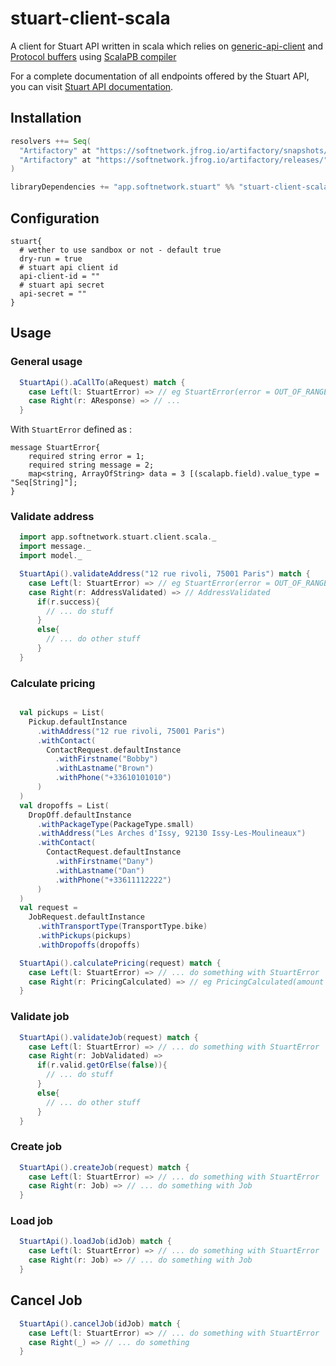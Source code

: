 # stuart-client-scala

A client for Stuart API written in scala which relies on [generic-api-client](https://github.com/fupelaqu/generic-client-api) and [Protocol buffers](https://developers.google.com/protocol-buffers/) using [ScalaPB compiler](https://scalapb.github.io/)

For a complete documentation of all endpoints offered by the Stuart API, you can visit [Stuart API documentation](https://stuart.api-docs.io).

## Installation

```scala
resolvers ++= Seq(
  "Artifactory" at "https://softnetwork.jfrog.io/artifactory/snapshots/",
  "Artifactory" at "https://softnetwork.jfrog.io/artifactory/releases/"
)

libraryDependencies += "app.softnetwork.stuart" %% "stuart-client-scala" % "0.1-SNAPSHOT"
```

## Configuration

```
stuart{
  # wether to use sandbox or not - default true
  dry-run = true
  # stuart api client id
  api-client-id = ""
  # stuart api secret
  api-secret = ""
}
```

## Usage

### General usage

```scala
  StuartApi().aCallTo(aRequest) match {
    case Left(l: StuartError) => // eg StuartError(error = OUT_OF_RANGE, message = This location is out of range, data = Map())
    case Right(r: AResponse) => // ...
  }
```

With `StuartError` defined as :

```
message StuartError{
    required string error = 1;
    required string message = 2;
    map<string, ArrayOfString> data = 3 [(scalapb.field).value_type = "Seq[String]"];
}
```

### Validate address

```scala
  import app.softnetwork.stuart.client.scala._
  import message._
  import model._

  StuartApi().validateAddress("12 rue rivoli, 75001 Paris") match {
    case Left(l: StuartError) => // eg StuartError(error = OUT_OF_RANGE, message = This location is out of range, data = Map())
    case Right(r: AddressValidated) => // AddressValidated
      if(r.success){
        // ... do stuff
      }
      else{
        // ... do other stuff
      }
  }
```

### Calculate pricing

```scala

  val pickups = List(
    Pickup.defaultInstance
      .withAddress("12 rue rivoli, 75001 Paris")
      .withContact(
        ContactRequest.defaultInstance
          .withFirstname("Bobby")
          .withLastname("Brown")
          .withPhone("+33610101010")
      )
  )
  val dropoffs = List(
    DropOff.defaultInstance
      .withPackageType(PackageType.small)
      .withAddress("Les Arches d'Issy, 92130 Issy-Les-Moulineaux")
      .withContact(
        ContactRequest.defaultInstance
          .withFirstname("Dany")
          .withLastname("Dan")
          .withPhone("+33611112222")
      )
  )
  val request =
    JobRequest.defaultInstance
      .withTransportType(TransportType.bike)
      .withPickups(pickups)
      .withDropoffs(dropoffs)

  StuartApi().calculatePricing(request) match {
    case Left(l: StuartError) => // ... do something with StuartError 
    case Right(r: PricingCalculated) => // eg PricingCalculated(amount = 17, currency = EUR)
  }
```

### Validate job

```scala
  StuartApi().validateJob(request) match {
    case Left(l: StuartError) => // ... do something with StuartError 
    case Right(r: JobValidated) => 
      if(r.valid.getOrElse(false)){
        // ... do stuff
      }
      else{
        // ... do other stuff
      }
  }
```

### Create job

```scala
  StuartApi().createJob(request) match {
    case Left(l: StuartError) => // ... do something with StuartError 
    case Right(r: Job) => // ... do something with Job
  }
```

### Load job

```scala
  StuartApi().loadJob(idJob) match {
    case Left(l: StuartError) => // ... do something with StuartError 
    case Right(r: Job) => // ... do something with Job
  }
```

## Cancel Job

```scala
  StuartApi().cancelJob(idJob) match {
    case Left(l: StuartError) => // ... do something with StuartError 
    case Right(_) => // ... do something
  }
```
